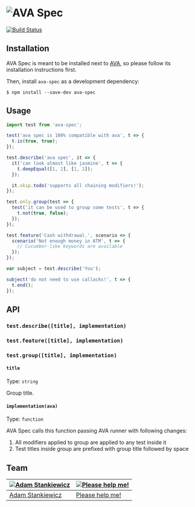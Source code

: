 # ![AVA Spec](https://i.imgsafe.org/0314359.png)

[![Build Status](https://travis-ci.org/sheerun/ava-spec.svg?branch=master)](https://travis-ci.org/sheerun/ava-spec)

## Installation

AVA Spec is meant to be installed next to [AVA](https://github.com/sindresorhus/ava), so please follow its installation instructions first.

Then, install `ava-spec` as a development dependency:

```
$ npm install --save-dev ava-spec
```

## Usage

```js
import test from 'ava-spec';

test('ava spec is 100% compatible with ava', t => {
  t.is(true, true);
});

test.describe('ava spec', it => {
  it('can look almost like jasmine', t => {
    t.deepEqual([1, 2], [1, 2]);
  });

  it.skip.todo('supports all chaining modifiers!');
});

test.only.group(test => {
  test('it can be used to group some tests', t => {
    t.not(true, false);
  });
});

test.feature('Cash withdrawal.', scenario => {
  scenario('Not enough money in ATM', t => {
    // Cucumber-like keywords are available
  });
});

var subject = test.describe('You');

subject('do not need to use callacks!', t => {
  t.end();
});
```

## API

### `test.describe([title], implementation)`
### `test.feature([title], implementation)`
### `test.group([title], implementation)`

#### `title`

Type: `string`

Group title.

#### `implementation(ava)`

Type: `function`

AVA Spec calls this function passing AVA runner with following changes:

1. All modifiers applied to group are applied to any test inside it
2. Test titles inside group are prefixed with group title followed by space

## Team

[![Adam Stankiewicz](https://avatars3.githubusercontent.com/u/292365?s=130)](https://sheerun.net) | [![Please help me!](https://s28.postimg.org/hcy7aq9nh/42.png)](https://github.com/sheerun/graphqlviz/pulls)
---|---
[Adam Stankiewicz](https://sheerun.net) | [Please help me!](https://github.com/sheerun/graphqlviz/pulls)

